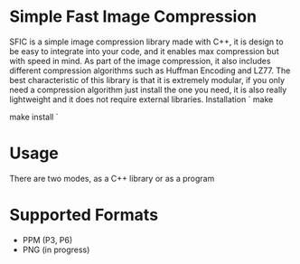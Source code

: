 # Simple Fast Image Compression
SFIC is a simple image compression library made with C++, it
is design to be easy to integrate into your code, and it enables max compression
but with speed in mind. As part of the image compression, it also includes
different compression algorithms such as Huffman Encoding and LZ77. The best characteristic
of this library is that it is extremely modular, if you only need a compression algorithm
just install the one you need, it is also really lightweight and it does not require
external libraries.  Installation
`
make

make install
`
# Usage
There are two modes, as a C++ library or as a program

# Supported Formats
* PPM (P3, P6)
* PNG (in progress)
